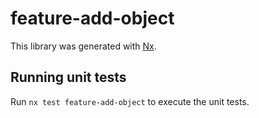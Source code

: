 # feature-add-object

This library was generated with [Nx](https://nx.dev).

## Running unit tests

Run `nx test feature-add-object` to execute the unit tests.

